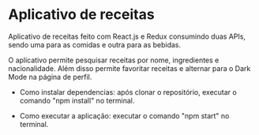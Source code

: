 <h1>Aplicativo de receitas</h1>
Aplicativo de receitas feito com React.js e Redux consumindo duas APIs, sendo uma para as comidas e outra para as bebidas.

O aplicativo permite pesquisar receitas por nome, ingredientes e nacionalidade. Além disso permite favoritar receitas e alternar para o Dark Mode na página de perfil.

- Como instalar dependencias:
    após clonar o repositório, executar o comando "npm install" no terminal.

- Como executar a aplicação:
    executar o comando "npm start" no terminal. 